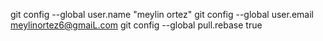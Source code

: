 git config --global user.name "meylin ortez"
git config --global user.email meylinortez6@gmaiL.com
git config --global pull.rebase true
